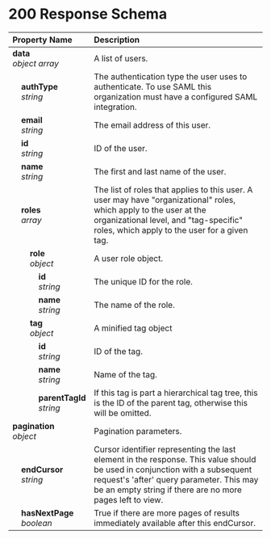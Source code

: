 # 200 Response Schema
| Property Name | Description |
| :------------ | :---------- |
| **data**<br/>_object array_ | A list of users. |
| **&nbsp;&nbsp;&nbsp;&nbsp;authType**<br/>_&nbsp;&nbsp;&nbsp;&nbsp;string_ | The authentication type the user uses to authenticate. To use SAML this organization must have a configured SAML integration. |
| **&nbsp;&nbsp;&nbsp;&nbsp;email**<br/>_&nbsp;&nbsp;&nbsp;&nbsp;string_ | The email address of this user. |
| **&nbsp;&nbsp;&nbsp;&nbsp;id**<br/>_&nbsp;&nbsp;&nbsp;&nbsp;string_ | ID of the user. |
| **&nbsp;&nbsp;&nbsp;&nbsp;name**<br/>_&nbsp;&nbsp;&nbsp;&nbsp;string_ | The first and last name of the user. |
| **&nbsp;&nbsp;&nbsp;&nbsp;roles**<br/>_&nbsp;&nbsp;&nbsp;&nbsp;array_ | The list of roles that applies to this user. A user may have "organizational" roles, which apply to the user at the organizational level, and "tag-specific" roles, which apply to the user for a given tag. |
| **&nbsp;&nbsp;&nbsp;&nbsp;&nbsp;&nbsp;&nbsp;&nbsp;role**<br/>_&nbsp;&nbsp;&nbsp;&nbsp;&nbsp;&nbsp;&nbsp;&nbsp;object_ | A user role object. |
| **&nbsp;&nbsp;&nbsp;&nbsp;&nbsp;&nbsp;&nbsp;&nbsp;&nbsp;&nbsp;&nbsp;&nbsp;id**<br/>_&nbsp;&nbsp;&nbsp;&nbsp;&nbsp;&nbsp;&nbsp;&nbsp;&nbsp;&nbsp;&nbsp;&nbsp;string_ | The unique ID for the role. |
| **&nbsp;&nbsp;&nbsp;&nbsp;&nbsp;&nbsp;&nbsp;&nbsp;&nbsp;&nbsp;&nbsp;&nbsp;name**<br/>_&nbsp;&nbsp;&nbsp;&nbsp;&nbsp;&nbsp;&nbsp;&nbsp;&nbsp;&nbsp;&nbsp;&nbsp;string_ | The name of the role. |
| **&nbsp;&nbsp;&nbsp;&nbsp;&nbsp;&nbsp;&nbsp;&nbsp;tag**<br/>_&nbsp;&nbsp;&nbsp;&nbsp;&nbsp;&nbsp;&nbsp;&nbsp;object_ | A minified tag object |
| **&nbsp;&nbsp;&nbsp;&nbsp;&nbsp;&nbsp;&nbsp;&nbsp;&nbsp;&nbsp;&nbsp;&nbsp;id**<br/>_&nbsp;&nbsp;&nbsp;&nbsp;&nbsp;&nbsp;&nbsp;&nbsp;&nbsp;&nbsp;&nbsp;&nbsp;string_ | ID of the tag. |
| **&nbsp;&nbsp;&nbsp;&nbsp;&nbsp;&nbsp;&nbsp;&nbsp;&nbsp;&nbsp;&nbsp;&nbsp;name**<br/>_&nbsp;&nbsp;&nbsp;&nbsp;&nbsp;&nbsp;&nbsp;&nbsp;&nbsp;&nbsp;&nbsp;&nbsp;string_ | Name of the tag. |
| **&nbsp;&nbsp;&nbsp;&nbsp;&nbsp;&nbsp;&nbsp;&nbsp;&nbsp;&nbsp;&nbsp;&nbsp;parentTagId**<br/>_&nbsp;&nbsp;&nbsp;&nbsp;&nbsp;&nbsp;&nbsp;&nbsp;&nbsp;&nbsp;&nbsp;&nbsp;string_ | If this tag is part a hierarchical tag tree, this is the ID of the parent tag, otherwise this will be omitted. |
| **pagination**<br/>_object_ | Pagination parameters. |
| **&nbsp;&nbsp;&nbsp;&nbsp;endCursor**<br/>_&nbsp;&nbsp;&nbsp;&nbsp;string_ | Cursor identifier representing the last element in the response. This value should be used in conjunction with a subsequent request's 'after' query parameter. This may be an empty string if there are no more pages left to view. |
| **&nbsp;&nbsp;&nbsp;&nbsp;hasNextPage**<br/>_&nbsp;&nbsp;&nbsp;&nbsp;boolean_ | True if there are more pages of results immediately available after this endCursor. |
